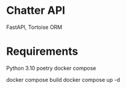 # Chatter API

FastAPI, Tortoise ORM

# Requirements
Python 3.10
poetry
docker compose

docker compose build
docker compose up -d